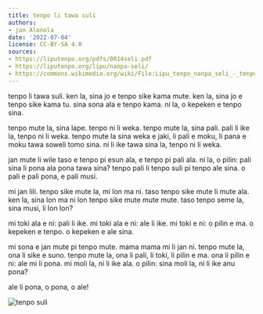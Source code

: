 ```yaml
---
title: tenpo li tawa suli
authors:
- jan Alonola
date: '2022-07-04'
license: CC-BY-SA 4.0
sources:
- https://liputenpo.org/pdfs/0014seli.pdf
- https://liputenpo.org/lipu/nanpa-seli/
- https://commons.wikimedia.org/wiki/File:Lipu_tenpo_nanpa_seli_-_tenpo_suli.png
---
```


tenpo li tawa suli. ken la, sina jo e tenpo sike kama mute. ken la, sina jo e tenpo sike kama tu. sina sona ala e tenpo kama. ni la, o kepeken e tenpo sina.

tenpo mute la, sina lape. tenpo ni li weka. tenpo mute la, sina pali. pali li ike la, tenpo ni li weka. tenpo mute la sina weka e jaki, li pali e moku, li pana e moku tawa soweli tomo sina. ni li ike tawa sina la, tenpo ni li weka.

jan mute li wile taso e tenpo pi esun ala, e tenpo pi pali ala. ni la, o pilin: pali sina li pona ala pona tawa sina? tenpo pali li tenpo suli pi tenpo ale sina. o pali e pali pona, e pali musi.

mi jan lili. tenpo sike mute la, mi lon ma ni. taso tenpo sike mute li mute ala. ken la, sina lon ma ni lon tenpo sike mute mute mute. taso tenpo seme la, sina musi, li lon lon?

mi toki ala e ni: pali li ike. mi toki ala e ni: ale li ike. mi toki e ni: o pilin e ma. o kepeken e tenpo. o kepeken e ale sina.

mi sona e jan mute pi tenpo mute. mama mama mi li jan ni. tenpo mute la, ona li sike e suno. tenpo mute la, ona li pali, li toki, li pilin e ma. ona li pilin e ni: ale mi li pona. mi moli la, ni li ike ala. o pilin: sina moli la, ni li ike anu pona?

ale li pona, o pona, o ale!

![tenpo suli](https://upload.wikimedia.org/wikipedia/commons/2/25/Lipu_tenpo_nanpa_seli_-_tenpo_suli.png)